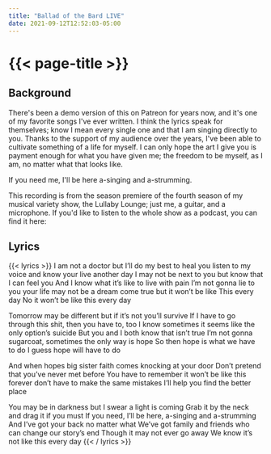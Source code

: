 ```yaml
---
title: "Ballad of the Bard LIVE"
date: 2021-09-12T12:52:03-05:00
---
```

# {{< page-title >}}

## Background
There's been a demo version of this on Patreon for years now, and it's one of my favorite songs I've ever written. I think the lyrics speak for themselves; know I mean every single one and that I am singing directly to you. Thanks to the support of my audience over the years, I've been able to cultivate something of a life for myself. I can only hope the art I give you is payment enough for what you have given me; the freedom to be myself, as I am, no matter what that looks like.

If you need me, I'll be here a-singing and a-strumming.

This recording is from the season premiere of the fourth season of my musical variety show, the Lullaby Lounge; just me, a guitar, and a microphone. If you'd like to listen to the whole show as a podcast, you can find it here:

## Lyrics
{{< lyrics >}}
I am not a doctor but I’ll do my best to heal you
listen to my voice and know your live another day
I may not be next to you but know that I can feel you
And I know what it’s like to live with pain
I’m not gonna lie to you your life may not be a dream come true but it won’t be like
This every day
No it won’t be like this every day

Tomorrow may be different but if it’s not you’ll survive
If I have to go through this shit, then you have to, too
I know sometimes it seems like the only option’s suicide
But you and I both know that isn’t true
I’m not gonna sugarcoat, sometimes the only way is hope
So then hope is what we have to do
I guess hope will have to do

And when hopes big sister faith comes knocking at your door
Don’t pretend that you’ve never met before
You have to remember it won’t be like this forever
don’t have to make the same mistakes
I’ll help you find the better place

You may be in darkness but I swear a light is coming
Grab it by the neck and drag it if you must
If you need, I’ll be here, a-singing and a-strumming
And I’ve got your back no matter what
We’ve got family and friends who can change our story’s end
Though it may not ever go away
We know it’s not like this every day
{{< / lyrics >}}
